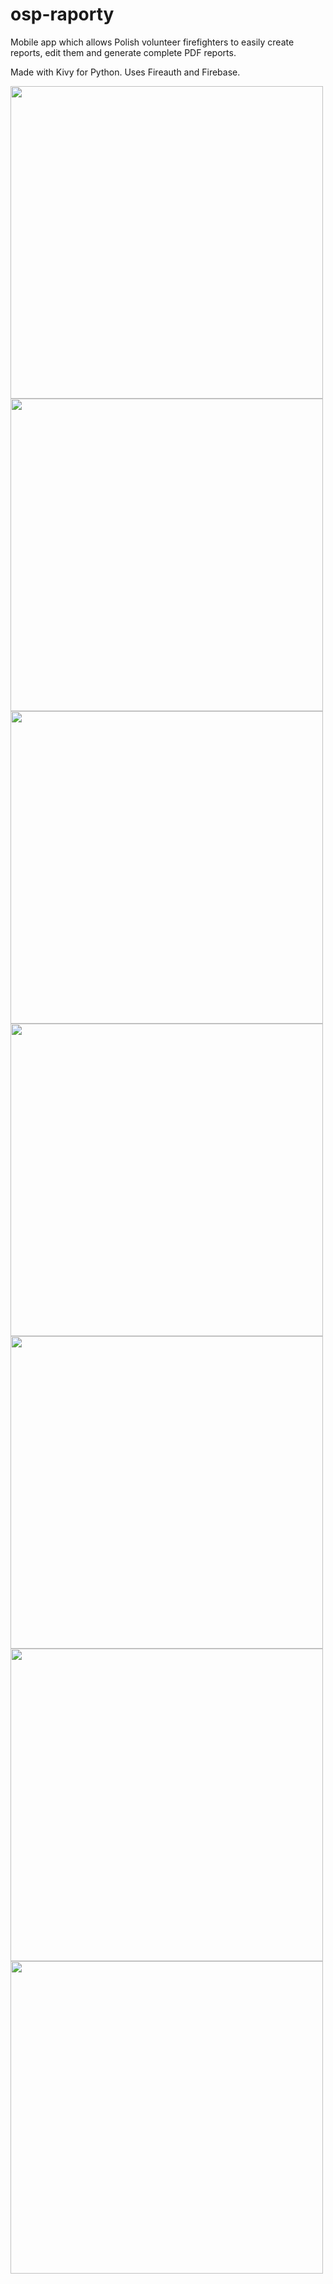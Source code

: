 # osp-raporty

Mobile app which allows Polish volunteer firefighters to easily create reports, edit them and generate complete PDF reports.

Made with Kivy for Python.
Uses Fireauth and Firebase.

<img src="https://i.ibb.co/YTYSSjJ/Przechwytywanie.jpg" height="500"/>
<img src="https://i.ibb.co/7k8rNxK/image.png" height="500"/>
<img src="https://i.ibb.co/K5t0H4C/image.png" height="500"/>
<img src="https://i.ibb.co/FVfcqWj/image.png" height="500"/>
<img src="https://i.ibb.co/znTDpq7/image.png" height="500"/>
<img src="https://i.ibb.co/Ms1dmmh/image.png" height="500"/>
<img src="https://i.ibb.co/X5sCHnq/image.png" height="500"/>
